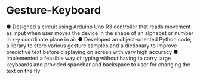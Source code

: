 # Gesture-Keyboard
● Designed a circuit using Arduino Uno R3 controller that reads movement as input when user moves the device in the shape of an alphabet or number in x-y coordinate plane in air 
● Developed an object-oriented Python code, a library to store various gesture samples and a dictionary to improve predictive text before displaying on screen with very high accuracy 
● Implemented a feasible way of typing without having to carry large keyboards and provided spacebar and backspace to user for changing the text on the fly

